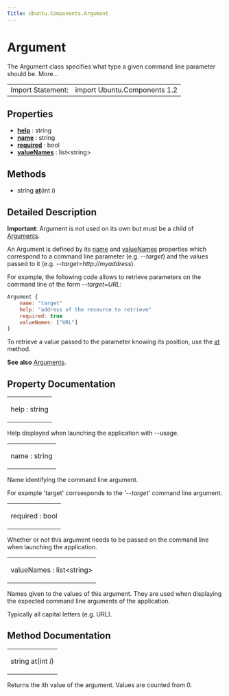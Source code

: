 ```yaml
---
Title: Ubuntu.Components.Argument
---
```

        
Argument
========

<span class="subtitle"></span>
The Argument class specifies what type a given command line parameter should be. More...

|                   |                              |
|-------------------|------------------------------|
| Import Statement: | import Ubuntu.Components 1.2 |

<span id="properties"></span>
Properties
----------

-   ****[help](#help-prop)**** : string
-   ****[name](#name-prop)**** : string
-   ****[required](#required-prop)**** : bool
-   ****[valueNames](#valueNames-prop)**** : list&lt;string&gt;

<span id="methods"></span>
Methods
-------

-   string ****[at](#at-method)****(int *i*)

<span id="details"></span>
Detailed Description
--------------------

**Important**: Argument is not used on its own but must be a child of [Arguments](../Ubuntu.Components.Arguments.md).

An Argument is defined by its [name](#name-prop) and [valueNames](#valueNames-prop) properties which correspond to a command line parameter (e.g. *--target*) and the values passed to it (e.g. *--target=http://myaddress*).

For example, the following code allows to retrieve parameters on the command line of the form *--target=URL*:

``` qml
Argument {
    name: "target"
    help: "address of the resource to retrieve"
    required: true
    valueNames: ["URL"]
}
```

To retrieve a value passed to the parameter knowing its position, use the [at](#at-method) method.

**See also** [Arguments](../Ubuntu.Components.Arguments.md).

Property Documentation
----------------------

<table>
<colgroup>
<col width="100%" />
</colgroup>
<tbody>
<tr class="odd">
<td><p><span id="help-prop"></span><span class="name">help</span> : <span class="type">string</span></p></td>
</tr>
</tbody>
</table>

Help displayed when launching the application with --usage.

<table>
<colgroup>
<col width="100%" />
</colgroup>
<tbody>
<tr class="odd">
<td><p><span id="name-prop"></span><span class="name">name</span> : <span class="type">string</span></p></td>
</tr>
</tbody>
</table>

Name identifying the command line argument.

For example 'target' corrsesponds to the *'--target'* command line argument.

<table>
<colgroup>
<col width="100%" />
</colgroup>
<tbody>
<tr class="odd">
<td><p><span id="required-prop"></span><span class="name">required</span> : <span class="type">bool</span></p></td>
</tr>
</tbody>
</table>

Whether or not this argument needs to be passed on the command line when launching the application.

<table>
<colgroup>
<col width="100%" />
</colgroup>
<tbody>
<tr class="odd">
<td><p><span id="valueNames-prop"></span><span class="name">valueNames</span> : <span class="type">list</span>&lt;<span class="type">string</span>&gt;</p></td>
</tr>
</tbody>
</table>

Names given to the values of this argument. They are used when displaying the expected command line arguments of the application.

Typically all capital letters (e.g. URL).

Method Documentation
--------------------

<table>
<colgroup>
<col width="100%" />
</colgroup>
<tbody>
<tr class="odd">
<td><p><span id="at-method"></span><span class="type">string</span> <span class="name">at</span>(<span class="type">int</span> <em>i</em>)</p></td>
</tr>
</tbody>
</table>

Returns the *i*th value of the argument. Values are counted from 0.

